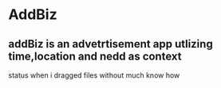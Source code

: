 AddBiz
======
addBiz is an advetrtisement app utlizing time,location and nedd as context
-------
status when i dragged files without much know how
